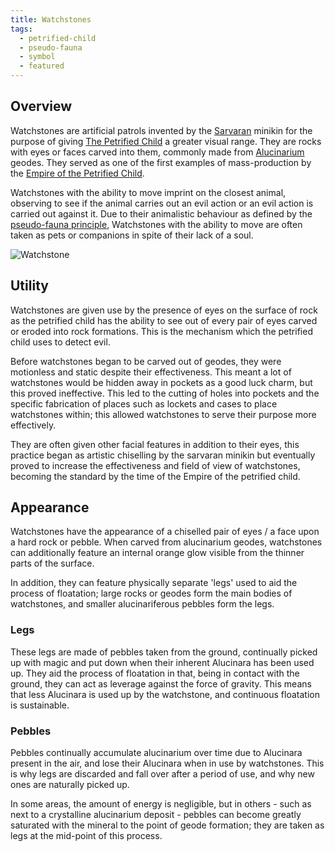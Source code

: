```yaml
---
title: Watchstones
tags:
  - petrified-child
  - pseudo-fauna
  - symbol
  - featured
---
```


## Overview
Watchstones are artificial patrols invented by the [Sarvaran](groups/sarvaran-civilisation.md) minikin for the purpose of giving [The Petrified Child](cosmology/deities/the-petrified-child.md) a greater visual range. They are rocks with eyes or faces carved into them, commonly made from [Alucinarium](cosmology/alucinara.md) geodes. They served as one of the first examples of mass-production by the [Empire of the Petrified Child](cultures/morellic/stonechild.md).

Watchstones with the ability to move imprint on the closest animal, observing to see if the animal carries out an evil action or an evil action is carried out against it. Due to their animalistic behaviour as defined by the [pseudo-fauna principle](phenomena/pseudo-fauna-principle.md), Watchstones with the ability to move are often taken as pets or companions in spite of their lack of a soul.

![Watchstone](images/watchstone.png)

## Utility
Watchstones are given use by the presence of eyes on the surface of rock as the petrified child has the ability to see out of every pair of eyes carved or eroded into rock formations. This is the mechanism which the petrified child uses to detect evil.

Before watchstones began to be carved out of geodes, they were motionless and static despite their effectiveness. This meant a lot of watchstones would be hidden away in pockets as a good luck charm, but this proved ineffective. This led to the cutting of holes into pockets and the specific fabrication of places such as lockets and cases to place watchstones within; this allowed watchstones to serve their purpose more effectively.

They are often given other facial features in addition to their eyes, this practice began as artistic chiselling by the sarvaran minikin but eventually proved to increase the effectiveness and field of view of watchstones, becoming the standard by the time of the Empire of the petrified child.

## Appearance
Watchstones have the appearance of a chiselled pair of eyes / a face upon a hard rock or pebble. When carved from alucinarium geodes, watchstones can additionally feature an internal orange glow visible from the thinner parts of the surface.

In addition, they can feature physically separate 'legs' used to aid the process of floatation; large rocks or geodes form the main bodies of watchstones, and smaller alucinariferous pebbles form the legs.

### Legs
These legs are made of pebbles taken from the ground, continually picked up with magic and put down when their inherent Alucinara has been used up. They aid the process of floatation in that, being in contact with the ground, they can act as leverage against the force of gravity. This means that less Alucinara is used up by the watchstone, and continuous floatation is sustainable.

### Pebbles
Pebbles continually accumulate alucinarium over time due to Alucinara present in the air, and lose their Alucinara when in use by watchstones. This is why legs are discarded and fall over after a period of use, and why new ones are naturally picked up.

In some areas, the amount of energy is negligible, but in others - such as next to a crystalline alucinarium deposit - pebbles can become greatly saturated with the mineral to the point of geode formation; they are taken as legs at the mid-point of this process.